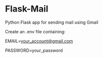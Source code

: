 # Flask-Mail
Python Flask app for sending mail using Gmail


Create an .env file containing:

EMAIL=your_account@gmail.com

PASSWORD=your_password
